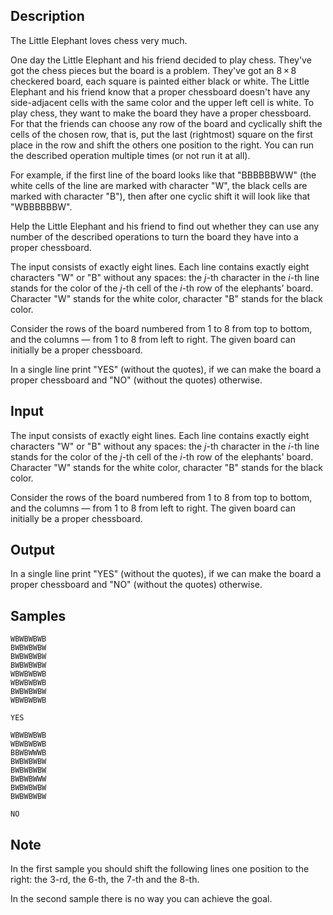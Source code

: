 ## Description

<div><p>The Little Elephant loves chess very much. </p><p>One day the Little Elephant and his friend decided to play chess. They've got the chess pieces but the board is a problem. They've got an <span class="tex-span">8 × 8</span> checkered board, each square is painted either black or white. The Little Elephant and his friend know that a <span class="tex-font-style-it">proper chessboard</span> doesn't have any side-adjacent cells with the same color and the upper left cell is white. To play chess, they want to make the board they have a proper chessboard. For that the friends can choose any row of the board and cyclically shift the cells of the chosen row, that is, put the last (rightmost) square on the first place in the row and shift the others one position to the right. You can run the described operation <span class="tex-font-style-bf">multiple times</span> (or not run it at all).</p><p>For example, if the first line of the board looks like that "<span class="tex-font-style-tt">BBBBBBWW</span>" (the white cells of the line are marked with character "<span class="tex-font-style-tt">W</span>", the black cells are marked with character "<span class="tex-font-style-tt">B</span>"), then after one cyclic shift it will look like that "<span class="tex-font-style-tt">WBBBBBBW</span>".</p><p>Help the Little Elephant and his friend to find out whether they can use any number of the described operations to turn the board they have into a proper chessboard.</p></div><div class="input-specification"><p>The input consists of exactly eight lines. Each line contains exactly eight characters "<span class="tex-font-style-tt">W</span>" or "<span class="tex-font-style-tt">B</span>" without any spaces: the <span class="tex-span"><i>j</i></span>-th character in the <span class="tex-span"><i>i</i></span>-th line stands for the color of the <span class="tex-span"><i>j</i></span>-th cell of the <span class="tex-span"><i>i</i></span>-th row of the elephants' board. Character "<span class="tex-font-style-tt">W</span>" stands for the white color, character "<span class="tex-font-style-tt">B</span>" stands for the black color.</p><p>Consider the rows of the board numbered from 1 to 8 from top to bottom, and the columns — from 1 to 8 from left to right. The given board can initially be a proper chessboard.</p></div><div class="output-specification"><p>In a single line print "<span class="tex-font-style-tt">YES</span>" (without the quotes), if we can make the board a proper chessboard and "<span class="tex-font-style-tt">NO</span>" (without the quotes) otherwise.</p></div>


## Input

<p>The input consists of exactly eight lines. Each line contains exactly eight characters "<span class="tex-font-style-tt">W</span>" or "<span class="tex-font-style-tt">B</span>" without any spaces: the <span class="tex-span"><i>j</i></span>-th character in the <span class="tex-span"><i>i</i></span>-th line stands for the color of the <span class="tex-span"><i>j</i></span>-th cell of the <span class="tex-span"><i>i</i></span>-th row of the elephants' board. Character "<span class="tex-font-style-tt">W</span>" stands for the white color, character "<span class="tex-font-style-tt">B</span>" stands for the black color.</p><p>Consider the rows of the board numbered from 1 to 8 from top to bottom, and the columns — from 1 to 8 from left to right. The given board can initially be a proper chessboard.</p>


## Output

<p>In a single line print "<span class="tex-font-style-tt">YES</span>" (without the quotes), if we can make the board a proper chessboard and "<span class="tex-font-style-tt">NO</span>" (without the quotes) otherwise.</p>


## Samples

```input1
WBWBWBWB
BWBWBWBW
BWBWBWBW
BWBWBWBW
WBWBWBWB
WBWBWBWB
BWBWBWBW
WBWBWBWB

```

```output1
YES

```






```input2
WBWBWBWB
WBWBWBWB
BBWBWWWB
BWBWBWBW
BWBWBWBW
BWBWBWWW
BWBWBWBW
BWBWBWBW

```

```output2
NO

```




## Note

<p>In the first sample you should shift the following lines one position to the right: the 3-rd, the 6-th, the 7-th and the 8-th.</p><p>In the second sample there is no way you can achieve the goal.</p>

